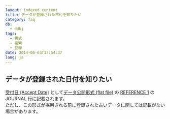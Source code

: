 ```yaml
---
layout: indexed_content
title: データが登録された日付を知りたい
category: faq
db:
  - ddbj
tags: 
  - 書式
  - 検索
  - 登録
date: 2014-06-03T17:54:37
lang: ja
---
```


## データが登録された日付を知りたい

<p><a href="/ddbj/submission.html#acceptdate">受付日 (Accept Date)</a> として<a href="/ddbj/flat-file.html">データ公開形式 (flat file)</a> の <a href="/ddbj/flat-file.html#Reference1B">REFERENCE 1</a> の JOURNAL 行に記載されます。<br> ただし、この形式が採用される前に登録された古いデータに関しては記載がない場合があります。</p>